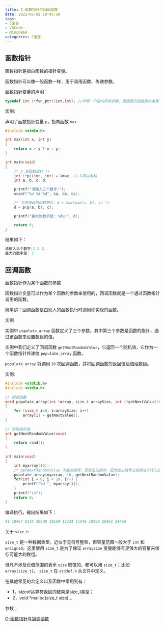 ```yaml
---
title: C-函数指针与回调函数
date: 2021-06-02 10:46:08
tags:
- C语言
- VSCode
- MingGW64
categories: C语言
---
```


## 函数指针

函数指针是指向函数的指针变量。

函数指针可以像一般函数一样，用于调用函数、传递参数。

函数指针变量的声明：

```c
typedef int (*fun_ptr)(int,int); //声明一个指向同样参数、返回值的函数指针类型
```

<!--more-->
实例:

声明了函数指针变量 `p`，指向函数 `max`

```c
#include <stdio.h>

int max(int x, int y)
{
    return x > y ? x : y;
}

int main(void)
{
    /* p 是函数指针 */
    int (*p)(int, int) = &max; // &可以省略
    int a, b, c, d;

    printf("请输入三个数字:");
    scanf("%d %d %d", &a, &b, &c);

    /* 与直接调用函数等价，d = max(max(a, b), c) */
    d = p(p(a, b), c);

    printf("最大的数字是: %d\n", d);

    return 0;
}
```

结果如下：

```c
请输入三个数字:1 2 3
最大的数字是: 3
```

## 回调函数

函数指针作为某个函数的参数

函数指针变量可以作为某个函数的参数来使用的，回调函数就是一个通过函数指针调用的函数。

简单讲：回调函数是由别人的函数执行时调用你实现的函数。

实例

实例中 `populate_array` 函数定义了三个参数，其中第三个参数是函数的指针，通过该函数来设置数组的值。

实例中我们定义了回调函数 `getNextRandomValue`，它返回一个随机值，它作为一个函数指针传递给 `populate_array` 函数。

`populate_array` 将调用 `10` 次回调函数，并将回调函数的返回值赋值给数组。

实例:

```c
#include <stdlib.h>  
#include <stdio.h>
 
// 回调函数
void populate_array(int *array, size_t arraySize, int (*getNextValue)(void))
{
    for (size_t i=0; i<arraySize; i++)
        array[i] = getNextValue();
}
 
// 获取随机值
int getNextRandomValue(void)
{
    return rand();
}
 
int main(void)
{
    int myarray[10];
    /* getNextRandomValue 不能加括号，否则无法编译，因为加上括号之后相当于传入此参数时传入了 int , 而不是函数指针*/
    populate_array(myarray, 10, getNextRandomValue);
    for(int i = 0; i < 10; i++) {
        printf("%d ", myarray[i]);
    }
    printf("\n");
    return 0;
}
```

编译执行，输出结果如下：

```c
41 18467 6334 26500 19169 15724 11478 29358 26962 24464 
```

关于 `size_t`:

`size_t` 是一种数据类型，近似于无符号整型，但容量范围一般大于 `int` 和 `unsigned`。这里使用 `size_t` 是为了保证 `arraysize` 变量能够有足够大的容量来储存可能大的数组。

但凡不涉及负值范围的表示 `size` 取值的，都可以用 `size_t`；比如 `array[size_t]`。
`size_t` 在 `stddef.h` 头文件中定义。

在其他常见的宏定义以及函数中常用到有：

* 1，sizeof运算符返回的结果是size_t类型；
* 2，void *malloc(size_t size)...

参数：

[C-函数指针与回调函数](https://www.runoob.com/cprogramming/c-fun-pointer-callback.html)